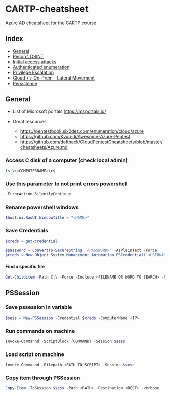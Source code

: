 # CARTP-cheatsheet

Azure AD cheatsheet for the CARTP course

## Index

* [General](#General)
* [Recon \ OSINT](recon.md)
* [Initial access attacks](initial-access-attacks.md)
* [Authenticated enumeration](Authenticated-enumeration.md )
* [Privilege Escalation](privilege-escalation.md)
* [Cloud <-> On-Prem - Lateral Movement](Cloud-OnPrem-lateral-movement.md)
* [Persistence](persistence.md)

## General

* List of Microsoft portals <https://msportals.io/>

* Great resources
  * <https://pentestbook.six2dez.com/enumeration/cloud/azure>
  * <https://github.com/Kyuu-Ji/Awesome-Azure-Pentest>
  * <https://github.com/dafthack/CloudPentestCheatsheets/blob/master/cheatsheets/Azure.md>

### Access C disk of a computer (check local admin)

```powershell
ls \\<COMPUTERNAME>\c$
```

### Use this parameter to not print errors powershell

```powershell
-ErrorAction SilentlyContinue
```

### Rename powershell windows

```powershell
$host.ui.RawUI.WindowTitle = "<NAME>"
```

### Save Credentials

```powershell
$creds = get-credential

$password = ConvertTo-SecureString '<PASSWORD>' -AsPlainText -Force
$creds = New-Object System.Management.Automation.PSCredential('<USERNAME>', $password)
```

#### Find a specific file

```powershell
Get-Childitem -Path C:\ -Force -Include <FILENAME OR WORD TO SEARCH> -Recurse -ErrorAction SilentlyContinue
```

## PSSession

### Save pssession in variable

```powershell
$sess = New-PSSession -Credential $creds -ComputerName <IP>
```

### Run commands on machine

```powershell
Invoke-Commannd -ScriptBlock {COMMAND} -Session $sess
```

### Load script on machine

```powershell
Invoke-Commannd -Filepath <PATH TO SCRIPT> -Session $sess
```

### Copy item through PSSession

```powershell
Copy-Item -ToSession $sess -Path <PATH> -Destination <DEST> -verbose
```
